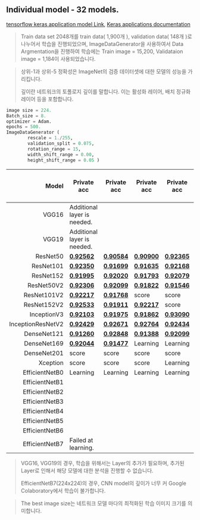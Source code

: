 ## Individual model - 32 models.

[tensorflow keras application model Link](https://www.tensorflow.org/api_docs/python/tf/keras/applications), [Keras applications documentation](https://keras.io/ko/applications/)

> Train data set 2048개를 train data( 1,900개 ), validation data( 148개 )로 나누어서 학습을 진행되었으며, 
> ImageDataGenerator을 사용하여서 Data Argmentation을 진행하여 학습에는 Train image = 15,200, Validataion image = 1,184이 사용되었습니다. 

> 상위-1과 상위-5 정확성은 ImageNet의 검증 데이터셋에 대한 모델의 성능을 가리킵니다.
>
> 깊이란 네트워크의 토폴로지 깊이를 말합니다. 이는 활성화 레이어, 배치 정규화 레이어 등을 포함합니다. 

```python
image size = 224.
Batch_size = 8.
optimizer = Adam.
epochs = 500.
ImageDataGenerator (
		rescale = 1./255, 
		validation_split = 0.075,
		rotation_range = 15,
		width_shift_range = 0.00,
		height_shift_range = 0.05 )
```


|             Model | Private acc                                                  | Private acc                                                  | Private acc                                                  | Private acc                                                  | Private acc                                                  | AVG.     | The best image size | Input Size |
| ----------------: | ------------------------------------------------------------ | ------------------------------------------------------------ | ------------------------------------------------------------ | ------------------------------------------------------------ | ------------------------------------------------------------ | -------- | :-----------------: | :--------: |
|             VGG16 | Additional layer is needed.                                  |||| |         224         |    224     |
|             VGG19 | Additional layer is needed.                                  |                                                              |                                                              |                                                              |                                                              |          |         224         |    224     |
|          ResNet50 | [**0.92562**](https://github.com/d9249/DACON/blob/main/%EC%BB%B4%ED%93%A8%ED%84%B0%20%EB%B9%84%EC%A0%84%20%ED%95%99%EC%8A%B5%20%EA%B2%BD%EC%A7%84%20%EB%8C%80%ED%9A%8C/Individual%20model(After%20parameter%20optimization)/ResNet50/ResNet50_1_(public-0.91666%2C%20private-0.92562).ipynb) | [**0.90584**](https://github.com/d9249/DACON/blob/main/%EC%BB%B4%ED%93%A8%ED%84%B0%20%EB%B9%84%EC%A0%84%20%ED%95%99%EC%8A%B5%20%EA%B2%BD%EC%A7%84%20%EB%8C%80%ED%9A%8C/Individual%20model(After%20parameter%20optimization)/ResNet50/ResNet50_2_(public-0.93137%2C%20private-0.90584).ipynb) | [**0.90900**](https://github.com/d9249/DACON/blob/main/%EC%BB%B4%ED%93%A8%ED%84%B0%20%EB%B9%84%EC%A0%84%20%ED%95%99%EC%8A%B5%20%EA%B2%BD%EC%A7%84%20%EB%8C%80%ED%9A%8C/Individual%20model(After%20parameter%20optimization)/ResNet50/ResNet50_3_(public-0.94117%2C%20private-0.90900).ipynb) | [**0.92365**](https://github.com/d9249/DACON/blob/main/%EC%BB%B4%ED%93%A8%ED%84%B0%20%EB%B9%84%EC%A0%84%20%ED%95%99%EC%8A%B5%20%EA%B2%BD%EC%A7%84%20%EB%8C%80%ED%9A%8C/Individual%20model(After%20parameter%20optimization)/ResNet50/ResNet50_4_(public-0.92647%2C%20private-0.92365).ipynb) | [**0.91472**](https://github.com/d9249/DACON/blob/main/%EC%BB%B4%ED%93%A8%ED%84%B0%20%EB%B9%84%EC%A0%84%20%ED%95%99%EC%8A%B5%20%EA%B2%BD%EC%A7%84%20%EB%8C%80%ED%9A%8C/Individual%20model(After%20parameter%20optimization)/ResNet50/ResNet50_5_(public-0.88725%2C%20private-0.91472).ipynb) | 0.915766 |         224         |    224     |
|         ResNet101 | [**0.92350**](https://github.com/d9249/DACON/blob/main/%EC%BB%B4%ED%93%A8%ED%84%B0%20%EB%B9%84%EC%A0%84%20%ED%95%99%EC%8A%B5%20%EA%B2%BD%EC%A7%84%20%EB%8C%80%ED%9A%8C/Individual%20model(After%20parameter%20optimization)/ResNet101/ResNet101_1_(public-0.93137%2C%20private-0.92350).ipynb) | [**0.91699**](https://github.com/d9249/DACON/blob/main/%EC%BB%B4%ED%93%A8%ED%84%B0%20%EB%B9%84%EC%A0%84%20%ED%95%99%EC%8A%B5%20%EA%B2%BD%EC%A7%84%20%EB%8C%80%ED%9A%8C/Individual%20model(After%20parameter%20optimization)/ResNet101/ResNet101_2_(public-0.90196%2C%20private-0.91699).ipynb) | [**0.91635**](https://github.com/d9249/DACON/blob/main/%EC%BB%B4%ED%93%A8%ED%84%B0%20%EB%B9%84%EC%A0%84%20%ED%95%99%EC%8A%B5%20%EA%B2%BD%EC%A7%84%20%EB%8C%80%ED%9A%8C/Individual%20model(After%20parameter%20optimization)/ResNet101/ResNet101_3_(public-0.93137%2C%20private-0.91635).ipynb) | [**0.92168**](https://github.com/d9249/DACON/blob/main/%EC%BB%B4%ED%93%A8%ED%84%B0%20%EB%B9%84%EC%A0%84%20%ED%95%99%EC%8A%B5%20%EA%B2%BD%EC%A7%84%20%EB%8C%80%ED%9A%8C/Individual%20model(After%20parameter%20optimization)/ResNet101/ResNet101_4_(public-0.92156%2C%20private-0.92168).ipynb) | [**0.91798**](https://github.com/d9249/DACON/blob/main/%EC%BB%B4%ED%93%A8%ED%84%B0%20%EB%B9%84%EC%A0%84%20%ED%95%99%EC%8A%B5%20%EA%B2%BD%EC%A7%84%20%EB%8C%80%ED%9A%8C/Individual%20model(After%20parameter%20optimization)/ResNet101/ResNet101_5_(public-0.92647%2C%20private-0.91798).ipynb) | 0.919300 |         224         |    224     |
|         ResNet152 | [**0.91995**](https://github.com/d9249/DACON/blob/main/%EC%BB%B4%ED%93%A8%ED%84%B0%20%EB%B9%84%EC%A0%84%20%ED%95%99%EC%8A%B5%20%EA%B2%BD%EC%A7%84%20%EB%8C%80%ED%9A%8C/Individual%20model(After%20parameter%20optimization)/ResNet152/ResNet152_1_(public-0.93137%2C%20private-0.91995).ipynb) | [**0.92020**](https://github.com/d9249/DACON/blob/main/%EC%BB%B4%ED%93%A8%ED%84%B0%20%EB%B9%84%EC%A0%84%20%ED%95%99%EC%8A%B5%20%EA%B2%BD%EC%A7%84%20%EB%8C%80%ED%9A%8C/Individual%20model(After%20parameter%20optimization)/ResNet152/ResNet152_2_(public-0.90196%2C%20private-0.92020).ipynb) | [**0.91793**](https://github.com/d9249/DACON/blob/main/%EC%BB%B4%ED%93%A8%ED%84%B0%20%EB%B9%84%EC%A0%84%20%ED%95%99%EC%8A%B5%20%EA%B2%BD%EC%A7%84%20%EB%8C%80%ED%9A%8C/Individual%20model(After%20parameter%20optimization)/ResNet152/ResNet152_3_(public-0.94607%2C%20private-0.91793).ipynb) | [**0.92079**](https://github.com/d9249/DACON/blob/main/%EC%BB%B4%ED%93%A8%ED%84%B0%20%EB%B9%84%EC%A0%84%20%ED%95%99%EC%8A%B5%20%EA%B2%BD%EC%A7%84%20%EB%8C%80%ED%9A%8C/Individual%20model(After%20parameter%20optimization)/ResNet152/ResNet152_4_(public-0.91176%2C%20private-0.92079).ipynb) | [**0.92414**](https://github.com/d9249/DACON/blob/main/%EC%BB%B4%ED%93%A8%ED%84%B0%20%EB%B9%84%EC%A0%84%20%ED%95%99%EC%8A%B5%20%EA%B2%BD%EC%A7%84%20%EB%8C%80%ED%9A%8C/Individual%20model(After%20parameter%20optimization)/ResNet152/ResNet152_5_(public-0.93627%2C%20private-0.92414).ipynb) | 0.920602 |         224         |    224     |
|        ResNet50V2 | [**0.92306**](https://github.com/d9249/DACON/blob/main/%EC%BB%B4%ED%93%A8%ED%84%B0%20%EB%B9%84%EC%A0%84%20%ED%95%99%EC%8A%B5%20%EA%B2%BD%EC%A7%84%20%EB%8C%80%ED%9A%8C/Individual%20model(After%20parameter%20optimization)/ResNet50V2/ResNet50V2_1_(public-0.93137%2C%20private-0.92306).ipynb) | [**0.92099**](https://github.com/d9249/DACON/blob/main/%EC%BB%B4%ED%93%A8%ED%84%B0%20%EB%B9%84%EC%A0%84%20%ED%95%99%EC%8A%B5%20%EA%B2%BD%EC%A7%84%20%EB%8C%80%ED%9A%8C/Individual%20model(After%20parameter%20optimization)/ResNet50V2/ResNet50V2_2_(public-0.92156%2C%20private-0.92099).ipynb) | [**0.91822**](https://github.com/d9249/DACON/blob/main/%EC%BB%B4%ED%93%A8%ED%84%B0%20%EB%B9%84%EC%A0%84%20%ED%95%99%EC%8A%B5%20%EA%B2%BD%EC%A7%84%20%EB%8C%80%ED%9A%8C/Individual%20model(After%20parameter%20optimization)/ResNet50V2/ResNet50V2_3_(public-0.92156%2C%20private-0.91822).ipynb) | [**0.91546**](https://github.com/d9249/DACON/blob/main/%EC%BB%B4%ED%93%A8%ED%84%B0%20%EB%B9%84%EC%A0%84%20%ED%95%99%EC%8A%B5%20%EA%B2%BD%EC%A7%84%20%EB%8C%80%ED%9A%8C/Individual%20model(After%20parameter%20optimization)/ResNet50V2/ResNet50V2_4_(public-0.93137%2C%20private-0.91546).ipynb) | [**0.90614**](https://github.com/d9249/DACON/blob/main/%EC%BB%B4%ED%93%A8%ED%84%B0%20%EB%B9%84%EC%A0%84%20%ED%95%99%EC%8A%B5%20%EA%B2%BD%EC%A7%84%20%EB%8C%80%ED%9A%8C/Individual%20model(After%20parameter%20optimization)/ResNet50V2/ResNet50V2_5_(public-0.91666%2C%20private-0.90614).ipynb) | 0.916774 |         224         |    224     |
|       ResNet101V2 | [**0.92217**](https://github.com/d9249/DACON/blob/main/%EC%BB%B4%ED%93%A8%ED%84%B0%20%EB%B9%84%EC%A0%84%20%ED%95%99%EC%8A%B5%20%EA%B2%BD%EC%A7%84%20%EB%8C%80%ED%9A%8C/Individual%20model(After%20parameter%20optimization)/ResNet101V2/ResNet101V2_1_(public-0.94607%2C%20private-0.92217).ipynb) | [**0.91768**](https://github.com/d9249/DACON/blob/main/%EC%BB%B4%ED%93%A8%ED%84%B0%20%EB%B9%84%EC%A0%84%20%ED%95%99%EC%8A%B5%20%EA%B2%BD%EC%A7%84%20%EB%8C%80%ED%9A%8C/Individual%20model(After%20parameter%20optimization)/ResNet101V2/ResNet101V2_2_(public-0.94117%2C%20private-0.91768).ipynb) | score                                                        | score                                                        | score                                                        |          |         224         |    224     |
|       ResNet152V2 | [**0.92533**](https://github.com/d9249/DACON/blob/main/%EC%BB%B4%ED%93%A8%ED%84%B0%20%EB%B9%84%EC%A0%84%20%ED%95%99%EC%8A%B5%20%EA%B2%BD%EC%A7%84%20%EB%8C%80%ED%9A%8C/Individual%20model(After%20parameter%20optimization)/ResNet152V2/ResNet152V2_1_(public-0.93627%2C%20private-0.92533).ipynb) | [**0.91911**](https://github.com/d9249/DACON/blob/main/%EC%BB%B4%ED%93%A8%ED%84%B0%20%EB%B9%84%EC%A0%84%20%ED%95%99%EC%8A%B5%20%EA%B2%BD%EC%A7%84%20%EB%8C%80%ED%9A%8C/Individual%20model(After%20parameter%20optimization)/ResNet152V2/ResNet152V2_2_(public-0.946078%2C%20private-0.91911).ipynb) | [**0.92217**](https://github.com/d9249/DACON/blob/main/%EC%BB%B4%ED%93%A8%ED%84%B0%20%EB%B9%84%EC%A0%84%20%ED%95%99%EC%8A%B5%20%EA%B2%BD%EC%A7%84%20%EB%8C%80%ED%9A%8C/Individual%20model(After%20parameter%20optimization)/ResNet152V2/ResNet152V2_3_(public-0.95588%2C%20private-0.92217).ipynb) | score                                                        | [**0.91275**](https://github.com/d9249/DACON/blob/main/%EC%BB%B4%ED%93%A8%ED%84%B0%20%EB%B9%84%EC%A0%84%20%ED%95%99%EC%8A%B5%20%EA%B2%BD%EC%A7%84%20%EB%8C%80%ED%9A%8C/Individual%20model(After%20parameter%20optimization)/ResNet152V2/ResNet152V2_5_(public-0.90196%2C%20private-0.91275).ipynb) |          |         224         |    224     |
|       InceptionV3 | [**0.92103**](https://github.com/d9249/DACON/blob/main/%EC%BB%B4%ED%93%A8%ED%84%B0%20%EB%B9%84%EC%A0%84%20%ED%95%99%EC%8A%B5%20%EA%B2%BD%EC%A7%84%20%EB%8C%80%ED%9A%8C/Individual%20model(After%20parameter%20optimization)/InceptionV3/InceptionV3_1_(public-0.93137%2C%20private-0.92103).ipynb) | [**0.91975**](https://github.com/d9249/DACON/blob/main/%EC%BB%B4%ED%93%A8%ED%84%B0%20%EB%B9%84%EC%A0%84%20%ED%95%99%EC%8A%B5%20%EA%B2%BD%EC%A7%84%20%EB%8C%80%ED%9A%8C/Individual%20model(After%20parameter%20optimization)/InceptionV3/InceptionV3_2_(public-0.93627%2C%20private-0.91975).ipynb) | [**0.91862**](https://github.com/d9249/DACON/blob/main/%EC%BB%B4%ED%93%A8%ED%84%B0%20%EB%B9%84%EC%A0%84%20%ED%95%99%EC%8A%B5%20%EA%B2%BD%EC%A7%84%20%EB%8C%80%ED%9A%8C/Individual%20model(After%20parameter%20optimization)/InceptionV3/InceptionV3_3_(public-0.94117%2C%20private-0.91862).ipynb) | [**0.93090**](https://github.com/d9249/DACON/blob/main/%EC%BB%B4%ED%93%A8%ED%84%B0%20%EB%B9%84%EC%A0%84%20%ED%95%99%EC%8A%B5%20%EA%B2%BD%EC%A7%84%20%EB%8C%80%ED%9A%8C/Individual%20model(After%20parameter%20optimization)/InceptionV3/InceptionV3_4_(public-0.955882%2C%20private-0.93090).ipynb) | [**0.92424**](https://github.com/d9249/DACON/blob/main/%EC%BB%B4%ED%93%A8%ED%84%B0%20%EB%B9%84%EC%A0%84%20%ED%95%99%EC%8A%B5%20%EA%B2%BD%EC%A7%84%20%EB%8C%80%ED%9A%8C/Individual%20model(After%20parameter%20optimization)/InceptionV3/InceptionV3_5_(public-0.91666%2C%20private-0.92424).ipynb) | 0.922908 |         299         |    224     |
| InceptionResNetV2 | [**0.92429**](https://github.com/d9249/DACON/blob/main/%EC%BB%B4%ED%93%A8%ED%84%B0%20%EB%B9%84%EC%A0%84%20%ED%95%99%EC%8A%B5%20%EA%B2%BD%EC%A7%84%20%EB%8C%80%ED%9A%8C/Individual%20model(After%20parameter%20optimization)/InceptionResNetV2/InceptionResNetV2_1_(public-0.92156%2C%20private-0.92429).ipynb) | [**0.92671**](https://github.com/d9249/DACON/blob/main/%EC%BB%B4%ED%93%A8%ED%84%B0%20%EB%B9%84%EC%A0%84%20%ED%95%99%EC%8A%B5%20%EA%B2%BD%EC%A7%84%20%EB%8C%80%ED%9A%8C/Individual%20model(After%20parameter%20optimization)/InceptionResNetV2/InceptionResNetV2_2_(public-0.95588%2C%20private-0.92671).ipynb) | [**0.92764**](https://github.com/d9249/DACON/blob/main/%EC%BB%B4%ED%93%A8%ED%84%B0%20%EB%B9%84%EC%A0%84%20%ED%95%99%EC%8A%B5%20%EA%B2%BD%EC%A7%84%20%EB%8C%80%ED%9A%8C/Individual%20model(After%20parameter%20optimization)/InceptionResNetV2/InceptionResNetV2_3_(public-0.92156%2C%20private-0.92764).ipynb) | [**0.92434**](https://github.com/d9249/DACON/blob/main/%EC%BB%B4%ED%93%A8%ED%84%B0%20%EB%B9%84%EC%A0%84%20%ED%95%99%EC%8A%B5%20%EA%B2%BD%EC%A7%84%20%EB%8C%80%ED%9A%8C/Individual%20model(After%20parameter%20optimization)/InceptionResNetV2/InceptionResNetV2_4_(public-0.94607%2C%20private-0.92434).ipynb) | [**0.91773**](https://github.com/d9249/DACON/blob/main/%EC%BB%B4%ED%93%A8%ED%84%B0%20%EB%B9%84%EC%A0%84%20%ED%95%99%EC%8A%B5%20%EA%B2%BD%EC%A7%84%20%EB%8C%80%ED%9A%8C/Individual%20model(After%20parameter%20optimization)/InceptionResNetV2/InceptionResNetV2_5_(public-0.92156%2C%20private-0.91773).ipynb) | 0.924142 |         299         |    224     |
|       DenseNet121 | [**0.91260**](https://github.com/d9249/DACON/blob/main/%EC%BB%B4%ED%93%A8%ED%84%B0%20%EB%B9%84%EC%A0%84%20%ED%95%99%EC%8A%B5%20%EA%B2%BD%EC%A7%84%20%EB%8C%80%ED%9A%8C/Individual%20model(After%20parameter%20optimization)/DenseNet121/DenseNet121_1_(public-0.90686%2C%20private-0.91260).ipynb) | [**0.92848**](https://github.com/d9249/DACON/blob/main/%EC%BB%B4%ED%93%A8%ED%84%B0%20%EB%B9%84%EC%A0%84%20%ED%95%99%EC%8A%B5%20%EA%B2%BD%EC%A7%84%20%EB%8C%80%ED%9A%8C/Individual%20model(After%20parameter%20optimization)/DenseNet121/DenseNet121_2_(public-0.94607%2C%20private-0.92848).ipynb) | [**0.91388**](https://github.com/d9249/DACON/blob/main/%EC%BB%B4%ED%93%A8%ED%84%B0%20%EB%B9%84%EC%A0%84%20%ED%95%99%EC%8A%B5%20%EA%B2%BD%EC%A7%84%20%EB%8C%80%ED%9A%8C/Individual%20model(After%20parameter%20optimization)/DenseNet121/DenseNet121_3_(public-0.92647%2C%20private-0.91388).ipynb) | [**0.92099**](https://github.com/d9249/DACON/blob/main/%EC%BB%B4%ED%93%A8%ED%84%B0%20%EB%B9%84%EC%A0%84%20%ED%95%99%EC%8A%B5%20%EA%B2%BD%EC%A7%84%20%EB%8C%80%ED%9A%8C/Individual%20model(After%20parameter%20optimization)/DenseNet121/DenseNet121_4_(public-0.94117%2C%20private-0.92099).ipynb) | [**0.92937**](https://github.com/d9249/DACON/blob/main/%EC%BB%B4%ED%93%A8%ED%84%B0%20%EB%B9%84%EC%A0%84%20%ED%95%99%EC%8A%B5%20%EA%B2%BD%EC%A7%84%20%EB%8C%80%ED%9A%8C/Individual%20model(After%20parameter%20optimization)/DenseNet121/DenseNet121_5_(public-0.92156%2C%20private-0.92937).ipynb) | 0.921064 |         224         |    224     |
|       DenseNet169 | [**0.92044**](https://github.com/d9249/DACON/blob/main/%EC%BB%B4%ED%93%A8%ED%84%B0%20%EB%B9%84%EC%A0%84%20%ED%95%99%EC%8A%B5%20%EA%B2%BD%EC%A7%84%20%EB%8C%80%ED%9A%8C/Individual%20model(After%20parameter%20optimization)/DenseNet169/DenseNet169_1_(public-0.92156%2C%20private-0.92044).ipynb) | [**0.91477**](https://github.com/d9249/DACON/blob/main/%EC%BB%B4%ED%93%A8%ED%84%B0%20%EB%B9%84%EC%A0%84%20%ED%95%99%EC%8A%B5%20%EA%B2%BD%EC%A7%84%20%EB%8C%80%ED%9A%8C/Individual%20model(After%20parameter%20optimization)/DenseNet169/DenseNet169_2_(public-0.91666%2C%20private-0.91477).ipynb) | Learning                                                     | Learning                                                     | Learning                                                     |          |         224         |    224     |
|       DenseNet201 | score                                                        | score                                                        | score                                                        | score                                                        | score                                                        |          |         224         |    224     |
|          Xception | score                                                        | score                                                        | score                                                        | Learning                                                     | Learning                                                     |          |         299         |    224     |
|    EfficientNetB0 | Learning                                                     | Learning                                                     | Learning                                                     | Learning                                                     |                                                              |          |         224         |    224     |
|    EfficientNetB1 |                                                              |                                                              |                                                              |                                                              |                                                              |          |         240         |    224     |
|    EfficientNetB2 |                                                              |                                                              |                                                              |                                                              |                                                              |          |         260         |    224     |
|    EfficientNetB3 |                                                              |                                                              |                                                              |                                                              |                                                              |          |         300         |    224     |
|    EfficientNetB4 |                                                              |                                                              |                                                              |                                                              |                                                              |          |         380         |    224     |
|    EfficientNetB5 |                                                              |                                                              |                                                              |                                                              |                                                              |          |         456         |    224     |
|    EfficientNetB6 |                                                              |                                                              |                                                              |                                                              |                                                              |          |         528         |    224     |
|    EfficientNetB7 | Failed at learning.                                          |                                                              |                                                              |                                                              |                                                              |          |         600         |    224     |

> VGG16, VGG19의 경우, 학습을 위해서는 Layer의 추가가 필요하며, 추가된 Layer로 인해서 해당 모델에 대한 분석을 진행할 수 없습니다. 
>
> EfficientNetB7(224x224)의 경우, CNN model의 깊이가 너무 커 Google Colaboratory에서 학습이 불가합니다.

> The best image size는 네트워크 모델 마다의 최적화된 학습 이미지 크기를 의미합니다.
